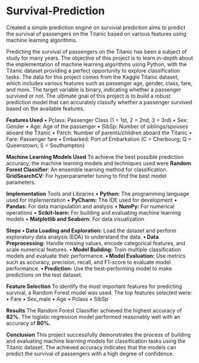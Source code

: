 # Survival-Prediction
Created a simple prediction engine on survivial prediction aims to predict the survival of passengers on the Titanic based on various features using machine learning algorithms.

Predicting the survival of passengers on the Titanic has been a subject of study for many years. The objective of this project is to learn in-depth about the implementation of machine learning algorithms using Python, with the Titanic dataset providing a perfect opportunity to explore classification tasks.
The data for this project comes from the Kaggle Titanic dataset, which includes various features such as passenger age, gender, class, fare, and more. The target variable is binary, indicating whether a passenger survived or not.
The ultimate goal of this project is to build a robust prediction model that can accurately classify whether a passenger survived based on the available features.

**Features Used**
  • Pclass: Passenger Class (1 = 1st, 2 = 2nd, 3 = 3rd)
  • Sex: Gender
  • Age: Age of the passenger
  • SibSp: Number of siblings/spouses aboard the Titanic
  • Parch: Number of parents/children aboard the Titanic
  • Fare: Passenger fare
  • Embarked: Port of Embarkation (C = Cherbourg; Q = Queenstown; S = Southampton)

**Machine Learning Models Used**
  To achieve the best possible prediction accuracy, the machine learning models and techniques used were
      **Random Forest Classifier**: An ensemble learning method for classification. 
      **GridSearchCV**: For hyperparameter tuning to find the best model parameters.

      
**Implementation**
  Tools and Libraries
    • **Python:** The programming language used for implementation
    • **PyCharm:** The IDE used for development
    • **Pandas:** For data manipulation and analysis
    • **NumPy:** For numerical operations
    • **Scikit-learn:** For building and evaluating machine learning models
    • **Matplotlib and Seaborn:** For data visualization


**Steps**
  **• Data Loading and Exploration:** Load the dataset and perform exploratory data analysis (EDA) to understand the data.
  **• Data Preprocessing:** Handle missing values, encode categorical features, and scale numerical features.
  **• Model Building:** Train multiple classification models and evaluate their performance.
  **• Model Evaluation:** Use metrics such as accuracy, precision, recall, and F1-score to evaluate model performance.
  **• Prediction:** Use the best-performing model to make predictions on the test dataset.
  
  
**Feature Selection**
  To identify the most important features for predicting survival, a Random Forest model was used. The top features selected were:
    • Fare
    • Sex_male
    • Age
    • Pclass
    • SibSp

    
**Results**
  The Random Forest Classifier achieved the highest accuracy of **82%.**
  The logistic regression model performed reasonably well with an accuracy of **80%.**

**Conclusion**
  This project successfully demonstrates the process of building and evaluating machine learning models for classification tasks using the Titanic dataset. The achieved accuracy indicates that the models can predict the survival of passengers with a high degree of confidence.
